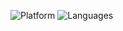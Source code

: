 
![Platform](https://img.shields.io/badge/platform-JAVASCRIPT-orange.svg)
![Languages](https://img.shields.io/badge/language-TYPESCRIPT-orange.svg)
